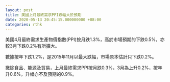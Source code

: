 ```yaml
---
layout: post
title: 美國上月最終需求PPI跌幅大於預期
date: 2020-05-13 20:45:15.000000000 +08:00
categories: rthk
---
```


美國4月最終需求生產物價指數(PPI)按月跌1.3%，高於市場預期的下跌0.5%，亦較3月下跌0.2%有所擴大。

數據按年下跌1.2%，是2015年11月以最大跌幅，市場原本估計只下跌0.2%。

撇除食品、能源及貿易，上月最終需求PPI按月跌0.3%，3月為上升0.2%，按年升0.6%，升幅亦不及預期的0.9%。
